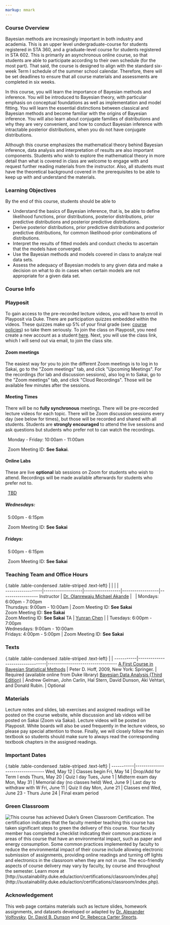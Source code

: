 ```yaml
---
markup: mmark
---
```


### Course Overview
Bayesian methods are increasingly important in both industry and academia. This is an upper level undergraduate-course for students registered in STA 360, and a graduate-level course for students registered in STA 602. This is primarily an asynchronous online course, so that students are able to participate according to their own schedule (for the most part). That said, the course is designed to align with the standard six-week Term I schedule of the summer school calendar. Therefore, there will be set deadlines to ensure that all course materials and assessments are completed in six weeks.

In this course, you will learn the importance of Bayesian methods and inference. You will be introduced to Bayesian theory, with particular emphasis on conceptual foundations as well as implementation and model fitting. You will learn the essential distinctions between classical and Bayesian methods and become familiar with the origins of Bayesian inference. You will also learn about conjugate families of distributions and why they are very convenient, and how to conduct Bayesian inference with intractable posterior distributions,  when you do not have conjugate distributions.

Although this course emphasizes the mathematical theory behind Bayesian inference, data analysis and interpretation of results are also important components. Students who wish to explore the mathematical theory in more detail than what is covered in class are welcome to engage with and request further reading materials from the instructor. Also, all students must have the theoretical background covered in the prerequisites to be able to keep up with and understand the materials. 


### Learning Objectives

By the end of this course, students should be able to

-  Understand the basics of Bayesian inference, that is, be able to define likelihood functions, prior distributions, posterior distributions, prior predictive distributions and posterior predictive distributions.
- Derive posterior distributions, prior predictive distributions and posterior predictive distributions, for common likelihood-prior combinations of distributions.
- Interpret the results of fitted models and conduct checks to ascertain that the models have converged.
- Use the Bayesian methods and models covered in class to analyze real data sets.
- Assess the adequacy of Bayesian models to any given data and make a decision on what to do in cases when certain models are not appropriate for a given data set.




### Course Info

### Playposit

To gain access to the pre-recorded lecture videos, you will have to enroll in Playposit via Duke. There are participation quizzes embedded within the videos. These quizzes make up 5% of your final grade (see: [course policies](https://sta-360-602l-su21.github.io/Course-Website/policies/)) so take them seriously. To join the class on Playposit, you need create a new account as a student [here](https://www.playposit.com/join).  Next, you will use the class link, which I will send out via email, to join the class site.

#### Zoom meetings

The easiest way for you to join the different Zoom meetings is to log in to Sakai, go to the "Zoom meetings" tab, and click "Upcoming Meetings". For the recordings (for lab and discussion sessions), also log in to Sakai, go to the "Zoom meetings" tab, and click "Cloud Recordings". Those will be available few minutes after the sessions.

#### Meeting Times

There will be no **fully synchronous** meetings. There will be pre-recorded lecture videos for each topic. There will be Zoom discussion sessions every day (see below for times), but those will be recorded and shared with all students. Students are **strongly encouraged** to attend the live sessions and ask questions but students who prefer not to can watch the recordings.

<font color="#6CA0DC"><i class="fas fa-calendar-alt fa-lg"></i></font> &nbsp; Monday - Friday: 10:00am - 11:00am

<font color="#6CA0DC"><i class="fas fa-university fa-lg"></i></font> &nbsp; Zoom Meeting ID: **See Sakai**.</font>  

#### Online Labs

These are live **optional** lab sessions on Zoom  for students who wish to attend. Recordings will be made available afterwards for students who prefer not to.

<font color="#6CA0DC"><i class="fas fa-user fa-lg"></i></font> &nbsp; [TBD](https://stat.duke.edu/people)

##### Wednesdays:
<font color="#6CA0DC"><i class="fas fa-calendar-alt fa-lg"></i></font> &nbsp; 5:00pm - 6:15pm

<font color="#6CA0DC"><i class="fas fa-university fa-lg"></i></font> &nbsp; Zoom Meeting ID: **See Sakai**

##### Fridays:
<font color="#6CA0DC"><i class="fas fa-calendar-alt fa-lg"></i></font> &nbsp; 5:00pm - 6:15pm

<font color="#6CA0DC"><i class="fas fa-university fa-lg"></i></font> &nbsp; Zoom Meeting ID: **See Sakai**


### Teaching Team and Office Hours 

{.table .table-condensed .table-striped .text-left}
<span></span>     | <span></span>     | <span></span>    | <span></span>    |  <span></span>      
------------------|-------------------|------------------|------------------|------------------ 
Instructor        | [Dr. Olanrewaju Michael Akande](https://akandelanre.github.io.) | <a href="mailto:olanrewaju.akande@duke.edu" title="email"><i class="fa fa-envelope"></i></a> &nbsp; <a href="https://github.com/akandelanre" title="GitHub"><i class="fa fa-github"></i></a> | Mondays: 6:00pm - 7:00pm <br /> Thursdays: 9:00am - 10:00am | Zoom Meeting ID: **See Sakai** <br /> Zoom Meeting ID: **See Sakai** <br /> Zoom Meeting ID: **See Sakai**
TA               | [Yunran Chen](https://yunranchen.github.io/) | <a href="mailto:yunran.chen@duke.edu" title="email"><i class="fa fa-envelope"></i></a> | Tuesdays: 6:00pm - 7:00pm <br /> Wednesdays: 9:00am - 10:00am <br /> Fridays: 4:00pm - 5:00pm | Zoom Meeting ID: **See Sakai**


### Texts

{.table .table-condensed .table-striped .text-left}
 <span></span>     | <span></span> | <span></span> 
-----------|---------------------------------|----------------------------------
[A First Course in Bayesian Statistical Methods](https://find.library.duke.edu/catalog/DUKE004968562) | Peter D. Hoff, 2009, New York: Springer. | Required (available online from Duke library)
[Bayesian Data Analysis (Third Edition)](https://find.library.duke.edu/catalog/DUKE006588051?utm_campaign=bento&utm_content=bento_result_link&utm_source=library.duke.edu&utm_medium=referral) | Andrew Gelman, John Carlin, Hal Stern, David Dunson, Aki Vehtari, and Donald Rubin. | Optional


### Materials

Lecture notes and slides, lab exercises and assigned readings will be posted on the course website, while discussion and lab videos will be posted on Sakai (Zoom via Sakai). Lecture videos will be posted on Playposit. White boards will also be used frequently in the lecture videos, so please pay special attention to those. Finally, we will closely follow the main textbook so students should make sure to always read the corresponding textbook chapters in the assigned readings.


### Important Dates

{.table .table-condensed .table-striped .text-left}
 <span></span>     | <span></span>
-----------|---------------------------------
Wed, May 12 | Classes begin
Fri, May 14 | Drop/Add for Term I ends
Thurs, May 20 | Quiz I day
Tues, June 1 | Midterm exam day
Mon, May 31 | Memorial day (no classes held)
Wed, June 9 | Last day to withdraw with W
Fri, June 11 | Quiz II day
Mon, June 21 | Classes end
Wed, June 23 - Thurs June 24 | Final exam period




### Green Classroom

<img style="float: left;" src="/img/DukeGreenClassroomCertification-Logo.png">
This course has achieved Duke’s Green Classroom Certification. The certification indicates that the faculty member teaching this course has taken significant steps to green the delivery of this course. Your faculty member has completed a checklist indicating their common practices in areas of this course that have an environmental impact, such as paper and energy consumption. Some common practices implemented by faculty to reduce the environmental impact of their course include allowing electronic submission of assignments, providing online readings and turning off lights and electronics in the classroom when they are not in use. The eco-friendly aspects of course delivery may vary by faculty, by course and throughout the semester. Learn more at [http://sustainability.duke.edu/action/certifications/classroom/index.php](http://sustainability.duke.edu/action/certifications/classroom/index.php).

### Acknowledgement

This web page contains materials such as lecture slides, homework assignments, and datasets developed or adapted by [Dr. Alexander Volfovsky](https://stat.duke.edu/people/alexander-volfovsky), [Dr. David B. Dunson](https://stat.duke.edu/people/david-b-dunson) and [Dr. Rebecca Carter Steorts](https://stat.duke.edu/people/rebecca-carter-steorts).

